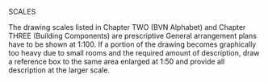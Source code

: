 SCALES

The drawing scales listed in Chapter TWO (BVN Alphabet) and Chapter THREE (Building Components) are prescriptive General arrangement plans have to be shown at <span class="highlight-red">1:100</span>. If a portion of the drawing becomes graphically too heavy due to small rooms and the required amount of description, draw a reference box to the same area enlarged at <span class="highlight-red">1:50</span> and provide all description at the larger scale.